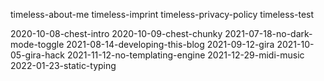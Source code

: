 timeless-about-me
timeless-imprint
timeless-privacy-policy
timeless-test

2020-10-08-chest-intro
2020-10-09-chest-chunky
2021-07-18-no-dark-mode-toggle
2021-08-14-developing-this-blog
2021-09-12-gira
2021-10-05-gira-hack
2021-11-12-no-templating-engine
2021-12-29-midi-music
2022-01-23-static-typing
